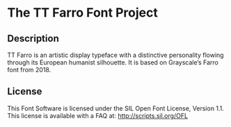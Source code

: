 # The TT Farro Font Project

## Description

TT Farro is an artistic display typeface with a distinctive personality flowing through its European humanist silhouette. It is based on Grayscale’s Farro font from 2018.

## License

This Font Software is licensed under the SIL Open Font License, Version 1.1. This license is available with a FAQ at: http://scripts.sil.org/OFL
